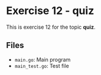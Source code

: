 # Exercise 12 - quiz

This is exercise 12 for the topic **quiz**.

## Files
- `main.go`: Main program
- `main_test.go`: Test file
